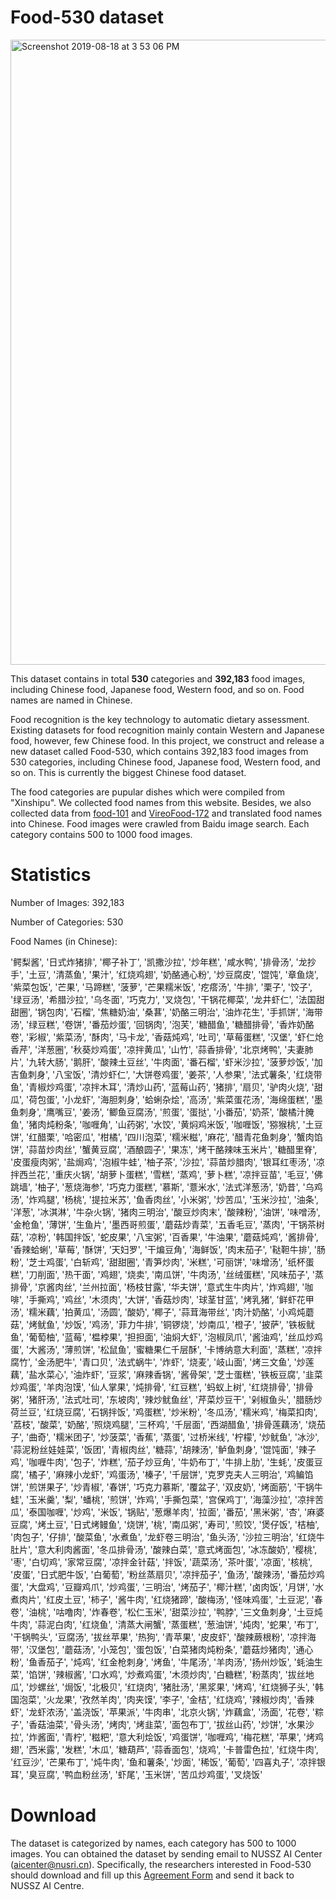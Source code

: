 # Food-530 dataset

<img width="1000" alt="Screenshot 2019-08-18 at 3 53 06 PM" src="https://user-images.githubusercontent.com/35621763/63221793-bbd27100-c1d0-11e9-84df-b6916c9cca4e.png">

This dataset contains in total **530** categories and **392,183** food images, including Chinese food, Japanese food, Western food, and so on. Food names are named in Chinese.

Food recognition is the key technology to automatic dietary assessment. Existing datasets for food recognition mainly contain Western and Japanese food, however, few Chinese food. In this project, we construct and release a new dataset called Food-530, which contains 392,183 food images from 530 categories, including Chinese food, Japanese food, Western food, and so on. This is currently the biggest Chinese food dataset.

The food categories are pupular dishes which were compiled from "Xinshipu". We collected food names from this website. Besides, we also collected data from [food-101](https://www.kaggle.com/kmader/food41) and [VireoFood-172](http://vireo.cs.cityu.edu.hk/VireoFood172/) and translated food names into Chinese. Food images were crawled from Baidu image search. Each category contains 500 to 1000 food images.




# Statistics
Number of Images: 392,183 

Number of Categories: 530

Food Names (in Chinese): 

'鳄梨酱', '日式炸猪排', '椰子补丁', '凯撒沙拉', '炒年糕', '咸水鸭', '排骨汤', '龙抄手', '土豆', '清蒸鱼', '果汁', '红烧鸡翅', '奶酪通心粉', '炒豆腐皮', '馄饨', '章鱼烧', '紫菜包饭', '芒果', '马蹄糕', '菠萝', '芒果糯米饭', '疙瘩汤', '牛排', '栗子', '饺子', '绿豆汤', '希腊沙拉', '乌冬面', '巧克力', '叉烧包', '干锅花椰菜', '龙井虾仁', '法国甜甜圈', '锅包肉', '石榴', '焦糖奶油', '桑葚', '奶酪三明治', '油炸花生', '手抓饼', '海带汤', '绿豆糕', '卷饼', '番茄炒蛋', '回锅肉', '泡芙', '糖醋鱼', '糖醋排骨', '香炸奶酪卷', '彩椒', '紫菜汤', '酥肉', '马卡龙', '香菇炖鸡', '吐司', '草莓蛋糕', '汉堡', '虾仁炝香芹', '洋葱圈', '秋葵炒鸡蛋', '凉拌黄瓜', '山竹', '蒜香排骨', '北京烤鸭', '夫妻肺片', '九转大肠', '鹅肝', '酸辣土豆丝', '牛肉面', '番石榴', '虾米沙拉', '菠萝炒饭', '加吉鱼刺身', '八宝饭', '清炒虾仁', '大饼卷鸡蛋', '姜茶', '人参果', '法式薯条', '红烧带鱼', '青椒炒鸡蛋', '凉拌木耳', '清炒山药', '蓝莓山药', '猪排', '扇贝', '驴肉火烧', '甜瓜', '荷包蛋', '小龙虾', '海胆刺身', '蛤蜊杂烩', '高汤', '紫菜蛋花汤', '海绵蛋糕', '墨鱼刺身', '鹰嘴豆', '姜汤', '鲫鱼豆腐汤', '煎蛋', '蛋挞', '小番茄', '奶茶', '酸橘汁腌鱼', '猪肉炖粉条', '咖喱角', '山药粥', '水饺', '黄焖鸡米饭', '咖喱饭', '猕猴桃', '土豆饼', '红醋栗', '哈密瓜', '柑橘', '四川泡菜', '糯米糍', '麻花', '醋青花鱼刺身', '蟹肉馅饼', '蒜苗炒肉丝', '蟹黄豆腐', '酒酿圆子', '果冻', '烤干酪辣味玉米片', '糖醋里脊', '皮蛋瘦肉粥', '盐焗鸡', '泡椒牛蛙', '柚子茶', '沙拉', '蒜苗炒腊肉', '银耳红枣汤', '凉拌西兰花', '重庆火锅', '胡萝卜蛋糕', '雪糕', '蒸鸡', '萝卜糕', '凉拌豆苗', '毛豆', '佛跳墙', '柚子', '葱烧海参', '巧克力蛋糕', '慕斯', '薏米水', '法式洋葱汤', '奶昔', '乌鸡汤', '炸鸡腿', '杨桃', '提拉米苏', '鱼香肉丝', '小米粥', '炒苦瓜', '玉米沙拉', '油条', '洋葱', '冰淇淋', '牛杂火锅', '猪肉三明治', '酸豆炒肉末', '酸辣粉', '油饼', '味噌汤', '金枪鱼', '薄饼', '生鱼片', '墨西哥煎蛋', '蘑菇炒青菜', '五香毛豆', '蒸肉', '干锅茶树菇', '凉粉', '韩国拌饭', '蛇皮果', '八宝粥', '百香果', '牛油果', '蘑菇炖鸡', '酱排骨', '香辣蛤蜊', '草莓', '酥饼', '天妇罗', '干煸豆角', '海鲜饭', '肉末茄子', '鞑靼牛排', '肠粉', '芝士鸡蛋', '白斩鸡', '甜甜圈', '青笋炒肉', '米糕', '可丽饼', '味增汤', '纸杯蛋糕', '刀削面', '热干面', '鸡翅', '烧卖', '南瓜饼', '牛肉汤', '丝绒蛋糕', '风味茄子', '蒸排骨', '京酱肉丝', '兰州拉面', '杨枝甘露', '华夫饼', '意式生牛肉片', '炸鸡翅', '咖啡', '手撕鸡', '鸡丝', '木须肉', '大饼', '香菇炒肉', '球茎甘蓝', '烤乳猪', '鲜虾花甲汤', '糯米藕', '拍黄瓜', '汤圆', '酸奶', '椰子', '蒜茸海带丝', '肉汁奶酪', '小鸡炖蘑菇', '烤鱿鱼', '炒饭', '鸡汤', '菲力牛排', '铜锣烧', '炒南瓜', '橙子', '披萨', '铁板鱿鱼', '葡萄柚', '蓝莓', '榅桲果', '担担面', '油焖大虾', '泡椒凤爪', '酱油鸡', '丝瓜炒鸡蛋', '大酱汤', '薄煎饼', '松鼠鱼', '蜜糖果仁千层酥', '卡博纳意大利面', '蒸糕', '凉拌腐竹', '金汤肥牛', '青口贝', '法式蜗牛', '炸虾', '烧麦', '岐山面', '烤三文鱼', '炒莲藕', '盐水菜心', '油炸虾', '豆浆', '麻辣香锅', '酱骨架', '芝士蛋糕', '铁板豆腐', '韭菜炒鸡蛋', '羊肉泡馍', '仙人掌果', '炖排骨', '红豆糕', '蚂蚁上树', '红烧排骨', '排骨粥', '猪肝汤', '法式吐司', '东坡肉', '辣炒鱿鱼丝', '芹菜炒豆干', '剁椒鱼头', '腊肠炒荷兰豆', '红烧豆腐', '石锅拌饭', '鸡蛋糕', '炒米粉', '冬瓜汤', '糯米鸡', '梅菜扣肉', '荔枝', '酸菜', '奶酪', '照烧鸡腿', '三杯鸡', '千层面', '西湖醋鱼', '排骨莲藕汤', '烧茄子', '曲奇', '糯米团子', '炒菠菜', '香蕉', '蒸蛋', '过桥米线', '柠檬', '炒鱿鱼', '冰沙', '蒜泥粉丝娃娃菜', '饭团', '青椒肉丝', '糖蒜', '胡辣汤', '鲈鱼刺身', '馄饨面', '辣子鸡', '咖喱牛肉', '包子', '炸糕', '茄子炒豆角', '牛奶布丁', '牛排上肋', '生蚝', '皮蛋豆腐', '橘子', '麻辣小龙虾', '鸡蛋汤', '榛子', '千层饼', '克罗克夫人三明治', '鸡鳊馅饼', '煎饼果子', '炒青椒', '春饼', '巧克力慕斯', '覆盆子', '双皮奶', '烤面筋', '干锅牛蛙', '玉米羹', '梨', '蟠桃', '煎饼', '炸鸡', '手撕包菜', '宫保鸡丁', '海藻沙拉', '凉拌苦瓜', '泰国咖喱', '炒鸡', '米饭', '锅贴', '葱爆羊肉', '拉面', '番茄', '黑米粥', '杏', '麻婆豆腐', '烤土豆', '日式烤鳗鱼', '烧饼', '桃', '南瓜粥', '寿司', '煎饺', '煲仔饭', '桔柚', '肉包子', '仔排', '酸菜鱼', '水煮鱼', '龙虾卷三明治', '鱼头汤', '沙拉三明治', '红烧牛肚片', '意大利肉酱面', '冬瓜排骨汤', '酸辣白菜', '意式烤面包', '冰冻酸奶', '樱桃', '枣', '白切鸡', '家常豆腐', '凉拌金针菇', '拌饭', '蔬菜汤', '茶叶蛋', '凉面', '核桃', '皮蛋', '日式肥牛饭', '白葡萄', '粉丝蒸扇贝', '凉拌茄子', '鱼汤', '酸辣汤', '番茄炒鸡蛋', '大盘鸡', '豆瓣鸡爪', '炒鸡蛋', '三明治', '烤茄子', '椰汁糕', '卤肉饭', '月饼', '水煮肉片', '红皮土豆', '柿子', '酱牛肉', '红烧猪蹄', '酸梅汤', '怪味鸡蛋', '土豆泥', '春卷', '油桃', '咕噜肉', '炸春卷', '松仁玉米', '甜菜沙拉', '鸭脖', '三文鱼刺身', '土豆炖牛肉', '蒜泥白肉', '红烧鱼', '清蒸大闸蟹', '蒸蛋糕', '葱油饼', '炖肉', '蛇果', '布丁', '干锅鸭头', '豆腐汤', '拔丝苹果', '热狗', '青苹果', '皮皮虾', '酸辣蕨根粉', '凉拌海带', '汉堡包', '蘑菇汤', '小笼包', '蛋包饭', '白菜猪肉炖粉条', '蘑菇炒猪肉', '通心粉', '鱼香茄子', '炖鸡', '红金枪刺身', '烤鱼', '牛尾汤', '羊肉汤', '扬州炒饭', '蚝油生菜', '馅饼', '辣椒酱', '口水鸡', '炒煮鸡蛋', '木须炒肉', '白糖糕', '粉蒸肉', '拔丝地瓜', '炒螺丝', '焗饭', '北极贝', '红烧肉', '猪肚汤', '黑浆果', '烤鸡', '红烧狮子头', '韩国泡菜', '火龙果', '孜然羊肉', '肉夹馍', '李子', '金桔', '红烧鸡', '辣椒炒肉', '香辣虾', '龙虾浓汤', '盖浇饭', '苹果派', '牛肉串', '北京火锅', '炸藕盒', '汤面', '花卷', '粽子', '香菇油菜', '骨头汤', '烤肉', '烤韭菜', '面包布丁', '拔丝山药', '炒饼', '水果沙拉', '炸酱面', '青柠', '糍粑', '意大利烩饭', '鸡蛋饼', '咖喱鸡', '梅花糕', '苹果', '烤鸡翅', '西米露', '发糕', '木瓜', '糖葫芦', '蒜香面包', '烧鸡', '卡普雷色拉', '红烧牛肉', '红豆沙', '芒果布丁', '炖牛肉', '鱼和薯条', '炒面', '稀饭', '葡萄', '四喜丸子', '凉拌银耳', '臭豆腐', '鸭血粉丝汤', '虾尾', '玉米饼', '苦瓜炒鸡蛋', '叉烧饭'




# Download
The dataset is categorized by names, each category has 500 to 1000 images. You can obtained the dataset by sending email to NUSSZ AI Center (aicenter@nusri.cn). Specifically, the researchers interested in Food-530 should download and fill up this [Agreement Form](https://drive.google.com/file/d/1e8wS6HJLvghQLFiqh4sOMsGqyDE_YBTx/view?usp=sharing) and send it back to NUSSZ AI Centre.
